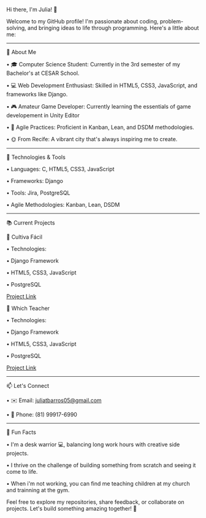 Hi there, I'm Julia! 👋

Welcome to my GitHub profile! I'm passionate about coding, problem-solving, and bringing ideas to life through programming. Here's a little about me:

________________________________________________________________________________________________

🚀 About Me

 • 🎓 Computer Science Student: Currently in the 3rd semester of my Bachelor's at CESAR School.

 • 💻 Web Development Enthusiast: Skilled in HTML5, CSS3, JavaScript, and frameworks like Django.

 • 🎮 Amateur Game Developer: Currently learning the essentials of game developement in Unity Editor

 • 🌟 Agile Practices: Proficient in Kanban, Lean, and DSDM methodologies.

 • 🌞 From Recife: A vibrant city that's always inspiring me to create.

 _______________________________________________________________________________________________

🔧 Technologies & Tools

 • Languages: C, HTML5, CSS3, JavaScript

 • Frameworks: Django

 • Tools: Jira, PostgreSQL

 • Agile Methodologies: Kanban, Lean, DSDM

 _______________________________________________________________________________________________

📚 Current Projects

🌱 Cultiva Fácil

 • Technologies:

   • Django Framework

   • HTML5, CSS3, JavaScript

   • PostgreSQL

[Project Link](https://github.com/MatheusMV05/Projetos-2---G1)

📖 Which Teacher

 • Technologies:

   • Django Framework

   • HTML5, CSS3, JavaScript

   • PostgreSQL

[Project Link](https://github.com/vinimarques7/projeto-FDS)

________________________________________________________________________________________________

📫 Let's Connect

 • ✉️ Email: juliatbarros05@gmail.com

 • 📱 Phone: (81) 99917-6990

 _______________________________________________________________________________________________

🌟 Fun Facts

 • I'm a desk warrior 💻, balancing long work hours with creative side projects.

 • I thrive on the challenge of building something from scratch and seeing it come to life.

 • When i'm not working, you can find me teaching children at my church and trainning at the gym.

Feel free to explore my repositories, share feedback, or collaborate on projects. Let's build something amazing together! 🚀
